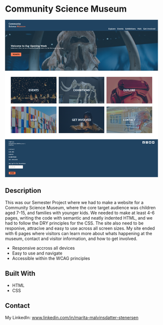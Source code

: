 <h1>Community Science Museum</h1>

<img src="/images/science_museum.png">

<h2>Description</h2>

This was our Semester Project where we had to make a website for a Community Science Museum, where the core target audience was children aged 7-15, and families with younger kids.
We needed to make at least 4-6 pages, writing the code with semantic and neatly indented HTML, and we had to follow the DRY principles for the CSS. The site also need to be responive, attracive and easy to use across all screen sizes. My site ended with 6 pages where visitors can learn more about whats happening at the museum, contact and visitor information, and how to get involved.

<ul>
<li>Responsive accross all devices</li>
<li>Easy to use and navigate</li>
<li>Accessible within the WCAG principles</li>
</ul>

<h2>Built With</h2>
<ul>
<li>HTML</li>
<li>CSS</li>
</ul>

<h2>Contact</h2>

My LinkedIn: www.linkedin.com/in/marita-malvinsdatter-stenersen
